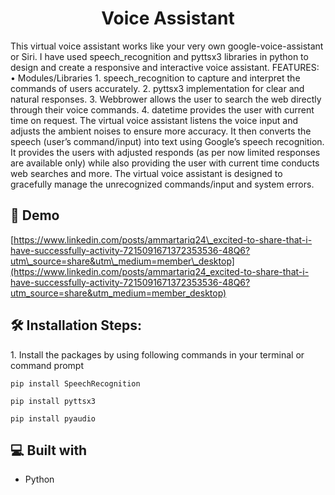<h1 align="center" id="title">Voice Assistant</h1>

<p id="description">This virtual voice assistant works like your very own google-voice-assistant or Siri. I have used speech_recognition and pyttsx3 libraries in python to design and create a responsive and interactive voice assistant. FEATURES: • Modules/Libraries 1. speech_recognition to capture and interpret the commands of users accurately. 2. pyttsx3 implementation for clear and natural responses. 3. Webbrower allows the user to search the web directly through their voice commands. 4. datetime provides the user with current time on request. The virtual voice assistant listens the voice input and adjusts the ambient noises to ensure more accuracy. It then converts the speech (user’s command/input) into text using Google’s speech recognition. It provides the users with adjusted responds (as per now limited responses are available only) while also providing the user with current time conducts web searches and more. The virtual voice assistant is designed to gracefully manage the unrecognized commands/input and system errors.</p>

<h2>🚀 Demo</h2>

[https://www.linkedin.com/posts/ammartariq24\_excited-to-share-that-i-have-successfully-activity-7215091671372353536-48Q6?utm\_source=share&utm\_medium=member\_desktop](https://www.linkedin.com/posts/ammartariq24_excited-to-share-that-i-have-successfully-activity-7215091671372353536-48Q6?utm_source=share&utm_medium=member_desktop)

<h2>🛠️ Installation Steps:</h2>

<p>1. Install the packages by using following commands in your terminal or command prompt</p>

```
pip install SpeechRecognition
```

```
pip install pyttsx3
```

```
pip install pyaudio
```

  
  
<h2>💻 Built with</h2>

*   Python
